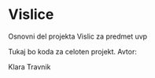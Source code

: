 # Vislice
Osnovni del projekta Vislic za predmet uvp

Tukaj bo koda za celoten projekt.
Avtor:


Klara Travnik
